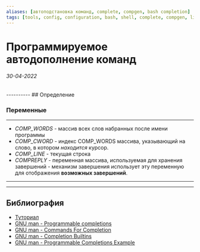 ```yaml
---
aliases: [автоподстановка команд, complete, compgen, bash completion]
tags: [tools, config, configuration, bash, shell, complete, compgen, linux]
---
```

# Программируемое автодополнение команд
<h6>30-04-2022</h6>
----------
## Определение


### Переменные
---
- _COMP_WORDS_ - массив всех слов набранных после имени программы
- _COMP_CWORD_ - индекс COMP_WORDS массива, указывающий на слово, в котором _находится_ курсор.
- _COMP_LINE_ - текущая строка
- _COMPREPLY_ - переменная массива, используемая для хранения завершений - механизм завершения использует эту переменную для отображения **возможных завершений**.
---

---
## Библиография
- [Туториал](https://iridakos.com/programming/2018/03/01/bash-programmable-completion-tutorial)
- [GNU man - Programmable completions](https://www.gnu.org/software/bash/manual/html_node/Programmable-Completion.html#Programmable-Completion)
- [GNU man - Commands For Completion](https://www.gnu.org/software/bash/manual/html_node/Commands-For-Completion.html)
- [GNU man - Completion Builtins](https://www.gnu.org/software/bash/manual/html_node/Programmable-Completion-Builtins.html#Programmable-Completion-Builtins)
- [GNU man - Programmable Completions Example](https://www.gnu.org/software/bash/manual/html_node/A-Programmable-Completion-Example.html#A-Programmable-Completion-Example)